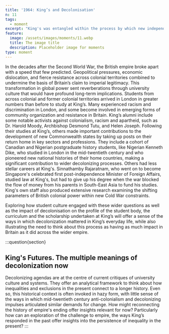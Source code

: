 ```yaml
---
title: '1964: King’s and Decolonisation'
n: 11
tags:
  - moment
excerpt: "King's was entangled within the process by which new independent states succeeded empire, educating many postcolonial leaders, providing a forum for developing ideas about global reorganisation after World War II"
feature:
  image: /assets/images/moments/11.webp
  title: The image title
  description: Placeholder image for moments
type: moment
---
```


In the decades after the Second World War, the British empire broke apart with a speed that few predicted. Geopolitical pressures, economic dislocation, and fierce resistance across colonial territories combined to undermine the basis of Britain’s claim to imperial legitimacy. This transformation in global power sent reverberations through university culture that would have profound long-term implications. Students from across colonial and former colonial territories arrived in London in greater numbers than before to study at King’s. Many experienced racism and discrimination in London, and some become involved in emerging forms of community organization and resistance in Britain. King’s alumni include some notable activists against colonialism, racism and apartheid, such as Dr. Harold Moody, Archbishop Desmond Tutu, and Helen Joseph. Following their studies at King’s, others made important contributions to the development of new Commonwealth states by taking up posts on their return home in key sectors and professions. They include a cohort of Canadian and Nigerian postgraduate history students, like Nigerian Kenneth Dike, who studied in London in the mid-twentieth century and who pioneered new national histories of their home countries, making a significant contribution to wider decolonizing processes. Others had less stellar careers at King's. Sinnathamby Rajaratnam, who went on to become Singapore's celebrated first post-independence Minister of Foreign Affairs, studied law at King's, but had to give up his degree when the war blocked the flow of money from his parents in South-East Asia to fund his studies. King's own staff also produced extensive research examining the shifting parameters of British colonial power within new Cold War constraints.

Exploring how student culture engaged with these wider questions as well as the impact of decolonisation on the profile of the student body, the curriculum and the scholarship undertaken at King’s will offer a sense of the ways in which decolonization mattered in King’s everyday life, while also illustrating the need to think about this process as having as much impact in Britain as it did across the wider empire.


:::question{section}
 
## King's Futures. The multiple meanings of decolonization now

Decolonizing agendas are at the centre of current critiques of university culture and systems. They offer an analytical framework to think about how inequalities and exclusions in the present connect to a longer history. Even so, this historical context is often invoked in hazy form, with little sense of the ways in which mid-twentieth century anti-colonialism and decolonizing impulses articulated similar demands for change. How might reconnecting the history of empire's ending offer insights relevant for now? Particularly how can an exploration of the challenge to empire,  the ways King’s responded in the past offer insights into the persistence of inequality in the present? 
:::
